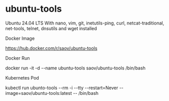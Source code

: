 # ubuntu-tools
Ubuntu 24.04 LTS With nano, vim, git, inetutils-ping, curl, netcat-traditional, net-tools, telnet, dnsutils and wget installed

Docker Image

https://hub.docker.com/r/saov/ubuntu-tools

Docker Run

docker run -it -d --name ubuntu-tools saov/ubuntu-tools /bin/bash

Kubernetes Pod

kubectl run ubunto-tools --rm -i --tty --restart=Never --image=saov/ubuntu-tools:latest -- /bin/bash
